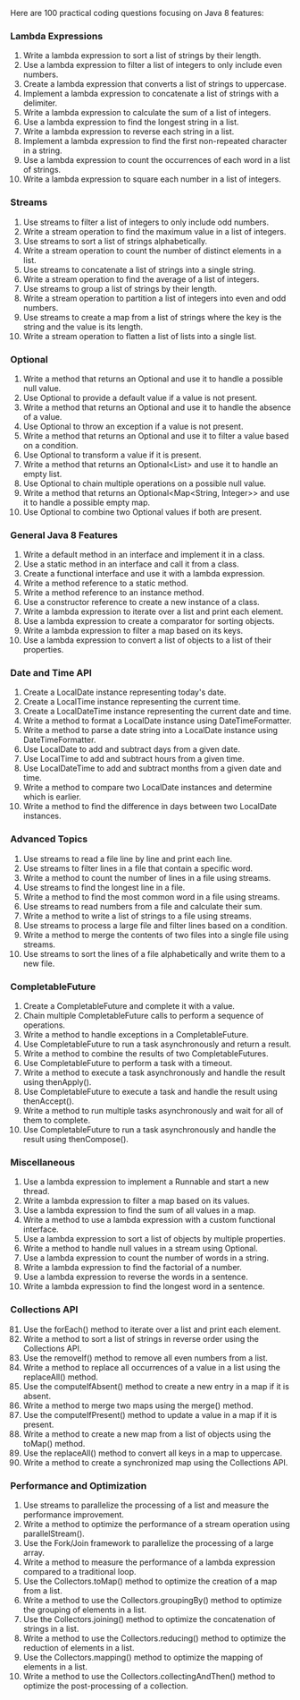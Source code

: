 Here are 100 practical coding questions focusing on Java 8 features:

### Lambda Expressions

1. Write a lambda expression to sort a list of strings by their length.
2. Use a lambda expression to filter a list of integers to only include even numbers.
3. Create a lambda expression that converts a list of strings to uppercase.
4. Implement a lambda expression to concatenate a list of strings with a delimiter.
5. Write a lambda expression to calculate the sum of a list of integers.
6. Use a lambda expression to find the longest string in a list.
7. Write a lambda expression to reverse each string in a list.
8. Implement a lambda expression to find the first non-repeated character in a string.
9. Use a lambda expression to count the occurrences of each word in a list of strings.
10. Write a lambda expression to square each number in a list of integers.

### Streams

1. Use streams to filter a list of integers to only include odd numbers.
2. Write a stream operation to find the maximum value in a list of integers.
3. Use streams to sort a list of strings alphabetically.
4. Write a stream operation to count the number of distinct elements in a list.
5. Use streams to concatenate a list of strings into a single string.
6. Write a stream operation to find the average of a list of integers.
7. Use streams to group a list of strings by their length.
8. Write a stream operation to partition a list of integers into even and odd numbers.
9. Use streams to create a map from a list of strings where the key is the string and the value is its length.
10. Write a stream operation to flatten a list of lists into a single list.

### Optional

1. Write a method that returns an Optional<String> and use it to handle a possible null value.
2. Use Optional to provide a default value if a value is not present.
3. Write a method that returns an Optional<Integer> and use it to handle the absence of a value.
4. Use Optional to throw an exception if a value is not present.
5. Write a method that returns an Optional<Double> and use it to filter a value based on a condition.
6. Use Optional to transform a value if it is present.
7. Write a method that returns an Optional<List<String>> and use it to handle an empty list.
8. Use Optional to chain multiple operations on a possible null value.
9. Write a method that returns an Optional<Map<String, Integer>> and use it to handle a possible empty map.
10. Use Optional to combine two Optional values if both are present.

### General Java 8 Features

1. Write a default method in an interface and implement it in a class.
2. Use a static method in an interface and call it from a class.
3. Create a functional interface and use it with a lambda expression.
4. Write a method reference to a static method.
5. Write a method reference to an instance method.
6. Use a constructor reference to create a new instance of a class.
7. Write a lambda expression to iterate over a list and print each element.
8. Use a lambda expression to create a comparator for sorting objects.
9. Write a lambda expression to filter a map based on its keys.
10. Use a lambda expression to convert a list of objects to a list of their properties.

### Date and Time API

1. Create a LocalDate instance representing today's date.
2. Create a LocalTime instance representing the current time.
3. Create a LocalDateTime instance representing the current date and time.
4. Write a method to format a LocalDate instance using DateTimeFormatter.
5. Write a method to parse a date string into a LocalDate instance using DateTimeFormatter.
6. Use LocalDate to add and subtract days from a given date.
7. Use LocalTime to add and subtract hours from a given time.
8. Use LocalDateTime to add and subtract months from a given date and time.
9. Write a method to compare two LocalDate instances and determine which is earlier.
10. Write a method to find the difference in days between two LocalDate instances.

### Advanced Topics

1. Use streams to read a file line by line and print each line.
2. Use streams to filter lines in a file that contain a specific word.
3. Write a method to count the number of lines in a file using streams.
4. Use streams to find the longest line in a file.
5. Write a method to find the most common word in a file using streams.
6. Use streams to read numbers from a file and calculate their sum.
7. Write a method to write a list of strings to a file using streams.
8. Use streams to process a large file and filter lines based on a condition.
9. Write a method to merge the contents of two files into a single file using streams.
10. Use streams to sort the lines of a file alphabetically and write them to a new file.

### CompletableFuture

1. Create a CompletableFuture and complete it with a value.
2. Chain multiple CompletableFuture calls to perform a sequence of operations.
3. Write a method to handle exceptions in a CompletableFuture.
4. Use CompletableFuture to run a task asynchronously and return a result.
5. Write a method to combine the results of two CompletableFutures.
6. Use CompletableFuture to perform a task with a timeout.
7. Write a method to execute a task asynchronously and handle the result using thenApply().
8. Use CompletableFuture to execute a task and handle the result using thenAccept().
9. Write a method to run multiple tasks asynchronously and wait for all of them to complete.
10. Use CompletableFuture to run a task asynchronously and handle the result using thenCompose().

### Miscellaneous

1. Use a lambda expression to implement a Runnable and start a new thread.
2. Write a lambda expression to filter a map based on its values.
3. Use a lambda expression to find the sum of all values in a map.
4. Write a method to use a lambda expression with a custom functional interface.
5. Use a lambda expression to sort a list of objects by multiple properties.
6. Write a method to handle null values in a stream using Optional.
7. Use a lambda expression to count the number of words in a string.
8. Write a lambda expression to find the factorial of a number.
9. Use a lambda expression to reverse the words in a sentence.
10. Write a lambda expression to find the longest word in a sentence.

### Collections API

81. Use the forEach() method to iterate over a list and print each element.
82. Write a method to sort a list of strings in reverse order using the Collections API.
83. Use the removeIf() method to remove all even numbers from a list.
84. Write a method to replace all occurrences of a value in a list using the replaceAll() method.
85. Use the computeIfAbsent() method to create a new entry in a map if it is absent.
86. Write a method to merge two maps using the merge() method.
87. Use the computeIfPresent() method to update a value in a map if it is present.
88. Write a method to create a new map from a list of objects using the toMap() method.
89. Use the replaceAll() method to convert all keys in a map to uppercase.
90. Write a method to create a synchronized map using the Collections API.

### Performance and Optimization

1. Use streams to parallelize the processing of a list and measure the performance improvement.
2. Write a method to optimize the performance of a stream operation using parallelStream().
3. Use the Fork/Join framework to parallelize the processing of a large array.
4. Write a method to measure the performance of a lambda expression compared to a traditional loop.
5. Use the Collectors.toMap() method to optimize the creation of a map from a list.
6. Write a method to use the Collectors.groupingBy() method to optimize the grouping of elements in a list.
7. Use the Collectors.joining() method to optimize the concatenation of strings in a list.
8. Write a method to use the Collectors.reducing() method to optimize the reduction of elements in a list.
9. Use the Collectors.mapping() method to optimize the mapping of elements in a list.
10. Write a method to use the Collectors.collectingAndThen() method to optimize the post-processing of a collection.
